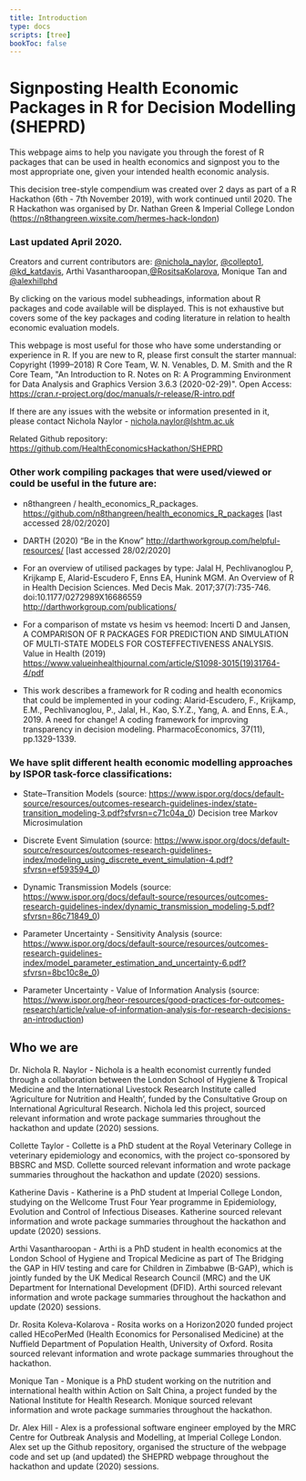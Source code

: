 ```yaml
---
title: Introduction
type: docs
scripts: [tree]
bookToc: false
---
```


# Signposting Health Economic Packages in R for Decision Modelling (SHEPRD)

<div id="tree"></div>

This webpage aims to help you navigate you through the forest of R packages that can be used in health economics and signpost you to the most appropriate one, given your intended health economic analysis. 

This decision tree-style compendium was created over 2 days as part of a R Hackathon (6th - 7th November 2019), with work continued until 2020. The R Hackathon was organised by Dr. Nathan Green & Imperial College London (https://n8thangreen.wixsite.com/hermes-hack-london)

### Last updated April 2020.

Creators and current contributors are:
[@nichola_naylor](https://twitter.com/nichola_naylor), 
[@collepto1](https://twitter.com/collepto1), [@kd_katdavis](https://twitter.com/kd_katdavis), Arthi Vasantharoopan,[@RositsaKolarova](https://twitter.com/rositsakolarova), Monique Tan and  
 [@alexhillphd](https://twitter.com/alexhillphd)
 
By clicking on the various model subheadings, information about R packages and code available will be displayed.
This is not exhaustive but covers some of the key packages and coding literature in relation to health economic evaluation models.

This webpage is most useful for those who have some understanding or experience in R. If you are new to R, please first consult the starter mannual: Copyright (1999–2018) R Core Team, W. N. Venables, D. M. Smith and the R Core Team, "An Introduction to R. Notes on R: A Programming Environment for Data Analysis and Graphics Version 3.6.3 (2020-02-29)". Open Access: https://cran.r-project.org/doc/manuals/r-release/R-intro.pdf 

If there are any issues with the website or information presented in it, please contact Nichola Naylor - nichola.naylor@lshtm.ac.uk

Related Github repository: https://github.com/HealthEconomicsHackathon/SHEPRD 


### Other work compiling packages that were used/viewed or could be useful in the future are:

* n8thangreen / health_economics_R_packages. https://github.com/n8thangreen/health_economics_R_packages [last accessed 28/02/2020]

* DARTH (2020) “Be in the Know” http://darthworkgroup.com/helpful-resources/ [last accessed 28/02/2020]

* For an overview of utilised packages by type: Jalal H, Pechlivanoglou P, Krijkamp E, Alarid-Escudero F, Enns EA, Hunink MGM. An Overview of R in Health Decision Sciences. Med Decis Mak. 2017;37(7):735-746. doi:10.1177/0272989X16686559 http://darthworkgroup.com/publications/

* For a comparison of mstate vs hesim vs heemod: Incerti D and Jansen, A COMPARISON OF R PACKAGES FOR PREDICTION AND SIMULATION OF MULTI-STATE MODELS FOR COSTEFFECTIVENESS ANALYSIS. Value in Health (2019) https://www.valueinhealthjournal.com/article/S1098-3015(19)31764-4/pdf

* This work describes a framework for R coding and health economics that could be implemented in your coding:
Alarid-Escudero, F., Krijkamp, E.M., Pechlivanoglou, P., Jalal, H., Kao, S.Y.Z., Yang, A. and Enns, E.A., 2019. A need for change! A coding framework for improving transparency in decision modeling. PharmacoEconomics, 37(11), pp.1329-1339. 

### We have split different health economic modelling approaches by ISPOR task-force classifications:

* State–Transition Models (source:  https://www.ispor.org/docs/default-source/resources/outcomes-research-guidelines-index/state-transition_modeling-3.pdf?sfvrsn=c71c04a_0)
Decision tree 
Markov
Microsimulation

* Discrete Event Simulation (source: https://www.ispor.org/docs/default-source/resources/outcomes-research-guidelines-index/modeling_using_discrete_event_simulation-4.pdf?sfvrsn=ef593594_0) 


* Dynamic Transmission Models (source: https://www.ispor.org/docs/default-source/resources/outcomes-research-guidelines-index/dynamic_transmission_modeling-5.pdf?sfvrsn=86c71849_0) 


* Parameter Uncertainty - Sensitivity Analysis (source: https://www.ispor.org/docs/default-source/resources/outcomes-research-guidelines-index/model_parameter_estimation_and_uncertainty-6.pdf?sfvrsn=8bc10c8e_0) 


* Parameter Uncertainty - Value of Information Analysis (source: https://www.ispor.org/heor-resources/good-practices-for-outcomes-research/article/value-of-information-analysis-for-research-decisions-an-introduction)

## Who we are

Dr. Nichola R. Naylor - Nichola is a health economist currently funded through a collaboration between the London School of Hygiene & Tropical Medicine and the International Livestock Research Institute called ‘Agriculture for Nutrition and Health’, funded by the Consultative Group on International Agricultural Research. Nichola led this project, sourced relevant information and wrote package summaries throughout the hackathon and update (2020) sessions.

Collette Taylor - Collette is a PhD student at the Royal Veterinary College in veterinary epidemiology and economics, with the project co-sponsored by BBSRC and MSD. Collette sourced relevant information and wrote package summaries throughout the hackathon and update (2020) sessions.

Katherine Davis - Katherine is a PhD student at Imperial College London, studying on the Wellcome Trust Four Year programme in Epidemiology, Evolution and Control of Infectious Diseases. Katherine sourced relevant information and wrote package summaries throughout the hackathon and update (2020) sessions.

Arthi Vasantharoopan - Arthi is a PhD student in health economics at the London School of Hygiene and Tropical Medicine as part of The Bridging the GAP in HIV testing and care for Children in Zimbabwe (B-GAP), which is jointly funded by the UK Medical Research Council (MRC) and the UK Department for International Development (DFID). Arthi sourced relevant information and wrote package summaries throughout the hackathon and update (2020) sessions.

Dr. Rosita Koleva-Kolarova - Rosita works on a Horizon2020 funded project called HEcoPerMed (Health Economics for Personalised Medicine) at the Nuffield Department of Population Health, University of Oxford. Rosita sourced relevant information and wrote package summaries throughout the hackathon.

Monique Tan - Monique is a PhD student working on the nutrition and international health within Action on Salt China, a project funded by the National Institute for Health Research. Monique sourced relevant information and wrote package summaries throughout the hackathon.

Dr. Alex Hill - Alex is a professional software engineer employed by the MRC Centre for Outbreak Analysis and Modelling, at Imperial College London. Alex set up the Github repository, organised the structure of the webpage code and set up (and updated) the SHEPRD webpage throughout the hackathon and update (2020) sessions.


<script src="https://d3js.org/d3.v5.min.js"></script>